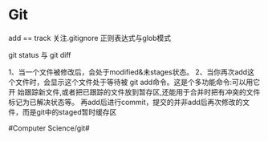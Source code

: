 # Git
add == track
关注.gitignore
正则表达式与glob模式

git status 与 git diff

1、当一个文件被修改后，会处于modified&未stages状态。
2、当你再次add这个文件时，会显示这个文件处于等待被
git add命令。这是个多功能命令:可以用它开 始跟踪新文件,或者把已跟踪的文件放到暂存区,还能用于合并时把有冲突的文件标记为已解决状态等。
再add后进行commit，提交的并非add后再次修改的文件，而是git中的staged暂时缓存区

#Computer Science/git#
